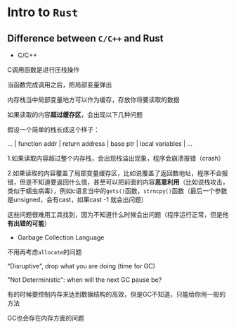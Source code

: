 # Intro to `Rust`

## Difference between `C/C++` and Rust

- C/C++

C调用函数是进行压栈操作

当函数完成调用之后，把局部变量弹出

内存栈当中局部变量地方可以作为缓存，存放你将要读取的数据

如果读取的内容**超过缓存区**，会出现以下几种问题

假设一个简单的栈长成这个样子：

... | function addr | return address | base ptr | local variables | ...



1.如果读取内容超过整个内存栈，会出现栈溢出现象，程序会崩溃报错（crash）

2.如果读取的内容覆盖了局部变量缓存区，比如说覆盖了返回数地址，程序不会报错，但是不知道要返回什么值，甚至可以把前面的内容**恶意利用**（比如说栈攻击，类似于蠕虫病毒），例如c语言当中的`gets()`函数，`strncpy()`函数（最后一个参数是unsigned，会有cast，如果cast -1 就会出问题）

这些问题很难用工具找到，因为不知道什么时候会出问题（程序运行正常，但是他**有出错的可能**） 

- Garbage Collection Language

不用再考虑`allocate`的问题 

“Disruptive", drop what you are doing (time for GC)

"Not Deterministic": when will the next GC pause be?

有的时候要控制内存来达到数据结构的高效，但是GC不知道，只能给你用一般的方法

GC也会存在内存方面的问题

  

